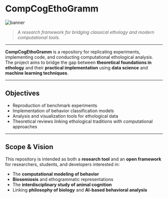# CompCogEthoGramm

![banner](assets/etoportada.png) 

> *A research framework for bridging classical ethology and modern computational tools.*

---

**CompCogEthoGramm** is a repository for replicating experiments, implementing code, and conducting computational ethological analysis.  
The project aims to bridge the gap between **theoretical foundations in ethology** and their **practical implementation** using **data science** and **machine learning techniques**.

---

## Objectives

- Reproduction of benchmark experiments  
- Implementation of behavior classification models  
- Analysis and visualization tools for ethological data  
- Theoretical reviews linking ethological traditions with computational approaches  

---

## Scope & Vision

This repository is intended as both a **research tool** and an **open framework** for researchers, students, and developers interested in:

- The **computational modeling of behavior**
- **Biosemiosis** and ethogrammatic representations
- The **interdisciplinary study of animal cognition**
- Linking **philosophy of biology** and **AI-based behavioral analysis**
